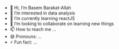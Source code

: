 - 👋 Hi, I’m Basem Barakat-Allah
- 👀 I’m interested in data analysis
- 🌱 I’m currently learning reactJS
- 💞️ I’m looking to collaborate on learning new things
- 📫 How to reach me ...
- 😄 Pronouns: ...
- ⚡ Fun fact: ...

<!---
basembarakatallah/basembarakatallah is a ✨ special ✨ repository because its `README.md` (this file) appears on your GitHub profile.
You can click the Preview link to take a look at your changes.
--->

